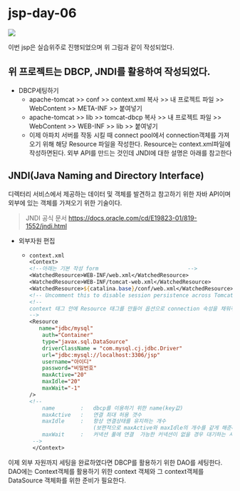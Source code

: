 # jsp-day-06

![](https://velog.velcdn.com/images/km2535/post/285858d2-31ea-4718-b49a-f5dbf0d6e834/image.jpg)

이번 jsp은 실습위주로 진행되었으며 위 그림과 같이 작성되었다.

## 위 프로젝트는 DBCP, JNDI를 활용하여 작성되었다.

- DBCP세팅하기
  - apache-tomcat >> conf >> context.xml 복사 >> 내 프로젝트 파일 >> WebContent >> META-INF >> 붙여넣기
  - apache-tomcat >> lib >> tomcat-dbcp 복사 >> 내 프로젝트 파일 >> WebContent >> WEB-INF >> lib >> 붙여넣기
  - 이제 아파치 서버를 작동 시킬 때 connect pool에서 connection객체를 가져오기 위해 해당 Resource 파일을 작성한다. Resource는 context.xml파일에 작성하면된다. 외부 API를 만드는 것인데 JNDI에 대한 설명은 아래를 참고한다

## JNDI(Java Naming and Directory Interface)

디렉터리 서비스에서 제공하는 데이터 및 객체를 발견하고 참고하기 위한 자바 API이며 외부에 있는 객체를 가져오기 위한 기술이다.

> JNDI 공식 문서
> https://docs.oracle.com/cd/E19823-01/819-1552/jndi.html

- 외부자원 편집
  - ```jsp
    context.xml
    <Context>
    <!--아래는 기본 작성 form                            -->
    <WatchedResource>WEB-INF/web.xml</WatchedResource>
    <WatchedResource>WEB-INF/tomcat-web.xml</WatchedResource>
    <WatchedResource>${catalina.base}/conf/web.xml</WatchedResource>
    <!-- Uncomment this to disable session persistence across Tomcat restarts -->
    <!--
    context 태그 안에 Resource 태그를 만들어 옵션으로 connection 속성을 채워주면된다.
    -->
    <Resource
       name="jdbc/mysql"
        auth="Container"
    	type="javax.sql.DataSource"
    	driverClassName = "com.mysql.cj.jdbc.Driver"
    	url="jdbc:mysql://localhost:3306/jsp"
    	username="아이디"
    	password="비밀번호"
    	maxActive="20"
    	maxIdle="20"
    	maxWait="-1"
    />
    <!--
    	name		:	dbcp를 이용하기 위한 name(key값)
    	maxActive	:	연결 최대 허용 갯수
    	maxIdle		:	항상 연결상태를 유지하는 개수
    					(보편적으로 maxActive와 maxIdle의 개수를 같게 해준다.)
    	maxWait		:	커넥션 풀에 연결  가능한 커넥션이 없을 경우 대기하는 시간
     -->
     </Context>
    ```

이제 외부 자원까지 세팅을 완료하였다면 DBCP를 활용하기 위한 DAO를 세팅한다.
DAO에는 Context객체를 활용하기 위한 context 객체와 그 context객체를 DataSource 객체화를 위한 준비가 필요한다.

